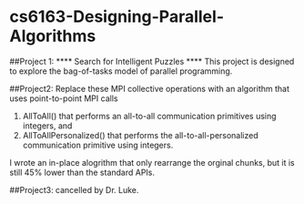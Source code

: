 # cs6163-Designing-Parallel-Algorithms

##Project 1:
**** Search for Intelligent Puzzles ****
This project is designed to explore the bag-of-tasks model of parallel programming. 

##Project2:
Replace these MPI collective operations with an algorithm that uses point-to-point MPI calls
1) AllToAll() that performs an all-to-all communication primitives using integers, and 
2) AllToAllPersonalized() that performs the all-to-all-personalized
communication primitive using integers.

I wrote an in-place alogrithm that only rearrange the orginal chunks, but it is still 45% lower than the standard APIs.

##Project3:
cancelled by Dr. Luke.
